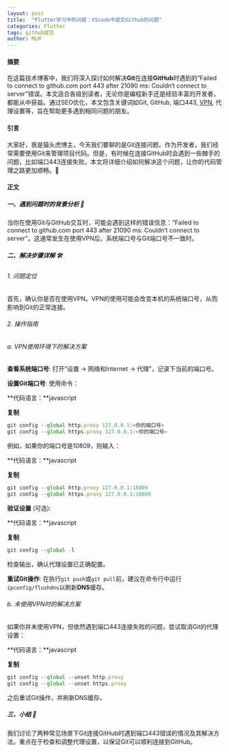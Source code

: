 ```yaml
---
layout: post
title:  "Flutter学习中的问题：VScode中提交Github的问题"
categories: Flutter
tags: github提交
author: MLM
---
```


#### 摘要

在这篇技术博客中，我们将深入探讨如何解决**Git**在连接**GitHub**时遇到的“Failed to connect to github.com port 443 after 21090 ms: Couldn‘t connect to server”错误。本文适合各级别读者，无论你是编程新手还是经验丰富的开发者，都能从中获益。通过SEO优化，本文包含关键词如Git, GitHub, 端口443, [VPN](https://cloud.tencent.com/product/vpn?from_column=20065&from=20065), 代理设置等，旨在帮助更多遇到相同问题的朋友。

#### 引言

大家好，我是猫头虎博主，今天我们要聊的是Git连接问题。作为开发者，我们经常需要使用Git来管理项目代码。但是，有时候在连接GitHub时会遇到一些棘手的问题，比如端口443连接失败。本文将详细介绍如何解决这个问题，让你的代码管理之路更加顺畅。🚀

#### 正文

##### 一、遇到问题时的背景分析 🤔

当你在使用Git与GitHub交互时，可能会遇到这样的错误信息：“Failed to connect to github.com port 443 after 21090 ms: Couldn‘t connect to server”。这通常发生在使用VPN后，系统端口号与Git端口号不一致时。

##### 二、解决步骤详解 🛠️

###### 1. 问题定位

首先，确认你是否在使用VPN。VPN的使用可能会改变本机的系统端口号，从而影响到Git的正常连接。

###### 2. 操作指南

###### a. VPN使用环境下的解决方案

**查看系统端口号**:  打开“设置 -> 网络和Internet -> 代理”，记录下当前的端口号。

**设置Git端口号**:  使用命令：

**代码语言：**javascript

**复制**

```javascript
git config --global http.proxy 127.0.0.1:<你的端口号>
git config --global https.proxy 127.0.0.1:<你的端口号>
```

例如，如果你的端口号是10809，则输入：

**代码语言：**javascript

**复制**

```javascript
git config --global http.proxy 127.0.0.1:10809
git config --global https.proxy 127.0.0.1:10809
```

**验证设置** (可选):

**代码语言：**javascript

**复制**

```javascript
git config --global -l
```

检查输出，确认代理设置已正确配置。

**重试Git操作**:  在执行`git push`或`git pull`前，建议在命令行中运行`ipconfig/flushdns`以刷新**DNS**缓存。

###### b. 未使用VPN时的解决方案

如果你并未使用VPN，但依然遇到端口443连接失败的问题，尝试取消Git的代理设置：

**代码语言：**javascript

**复制**

```javascript
git config --global --unset http.proxy
git config --global --unset https.proxy
```

之后重试Git操作，并刷新DNS缓存。

##### 三、小结 📝

我们讨论了两种常见场景下Git连接GitHub时遇到端口443错误的情况及其解决方法。重点在于检查和调整代理设置，以保证Git可以顺利连接到GitHub。
